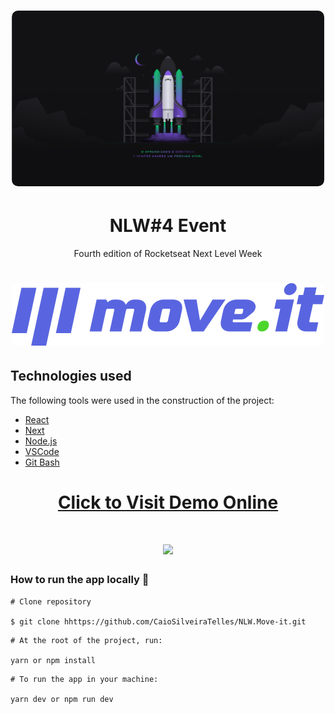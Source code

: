 
<h1 align="center">
  <img width="500" style="border-radius: 10px" height="auto" alt="NLW" title="#NLW" src="public/Wallpaper - 1920c1080.png" />
</h1>

<h1 align="center">
    NLW#4 Event
</h1>
   
</h1>
<p align="center"> Fourth edition of Rocketseat Next Level Week </p>

<h1 align="center">
  <img width="500" style="border-radius: 10px" height="auto" alt="MoveIt" title="#MoveIt" src="public/logo-full.svg" />
</h1>


<h2 id="technologies"> Technologies used </h2>

The following tools were used in the construction of the project:

- [React](https://reactjs.org)
- [Next](https://nextjs.org)
- [Node.js](https://nodejs.org/en/)
- [VSCode](https://code.visualstudio.com)
- [Git Bash](https://gitforwindows.org/)


<h1 align="center">
     <a href="https://nlw-move-it.vercel.app/" target="_blank">Click to Visit Demo Online</a>
</h1>

<h1 align="center">
 <img src=public/Demo.gif  />
</h1>

### How to run the app locally 🤔
```
# Clone repository

$ git clone hhttps://github.com/CaioSilveiraTelles/NLW.Move-it.git
```

```
# At the root of the project, run:

yarn or npm install
```

```
# To run the app in your machine:

yarn dev or npm run dev
```
